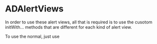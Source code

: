ADAlertViews
============

In order to use these alert views, all that is required is to use the cusotom initWith... methods that are different for each kind of alert view. 

To use the normal, just use 
